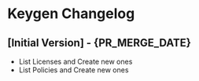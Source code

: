 # Keygen Changelog

## [Initial Version] - {PR_MERGE_DATE}

- List Licenses and Create new ones
- List Policies and Create new ones